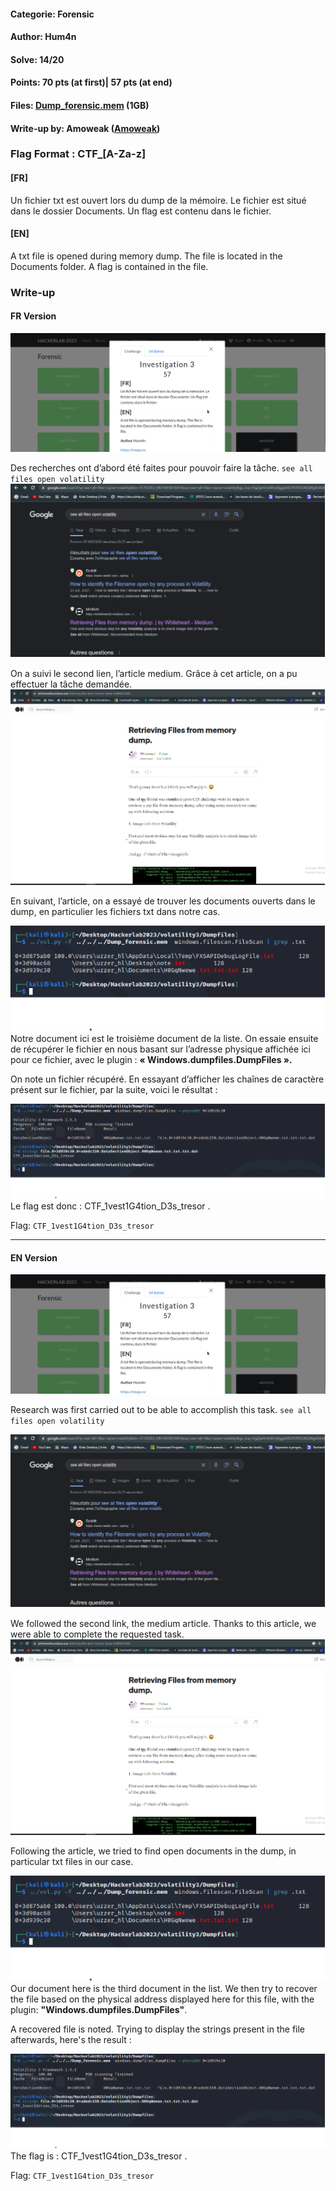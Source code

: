 #### Categorie: Forensic 
#### **Author**: Hum4n
#### Solve: 14/20 
#### Points: 70 pts (at first)| 57 pts (at end)
#### Files: [Dump_forensic.mem]([https://mega.nz/file/sxEmxAhK#2FLrWfkCOlFZeU9Ats7fyDjoyN6ngF3wjAD4HsbSheU](https://mega.nz/file/sxEmxAhK#2FLrWfkCOlFZeU9Ats7fyDjoyN6ngF3wjAD4HsbSheU))   (1GB)
#### Write-up by: Amoweak ([Amoweak](https://tweeter/sinaamand05)) 

### Flag Format : CTF_**[A-Za-z]**  

#### **[FR]**

Un fichier txt est ouvert lors du dump de la mémoire. Le fichier est situé dans le dossier Documents. Un flag est contenu dans le fichier.
#### **[EN]**
A txt file is opened during memory dump. The file is located in the Documents folder. A flag is contained in the file.

### Write-up
#### FR Version

![invest](Images/invest3.png)

Des recherches ont d’abord été faites pour pouvoir faire la tâche.
`see all files open volatility`
![search](Images/search.png)

On a suivi le second lien, l’article medium. Grâce à cet article, on a pu effectuer la tâche demandée.
![article](Images/article.png)

En suivant, l’article, on a essayé de trouver les documents ouverts dans le dump, en particulier les fichiers txt dans notre cas.

![text](Images/txt.png)
Notre document ici est le troisième document de la liste. On essaie ensuite de récupérer le fichier en nous basant sur l’adresse physique affichée ici pour ce fichier, avec le plugin : **« Windows.dumpfiles.DumpFiles ».** 

On note un fichier récupéré. En essayant d’afficher les chaînes de caractère présent sur le fichier, par la suite, voici le résultat :

![out](Images/out.png)
Le flag est donc : CTF_1vest1G4tion_D3s_tresor .

Flag: `CTF_1vest1G4tion_D3s_tresor`

-----------------------------------------------------------------
#### EN Version


![invest](Images/invest3.png)

Research was first carried out to be able to accomplish this task.
`see all files open volatility`

![search](Images/search.png)

We followed the second link, the medium article. Thanks to this article, we were able to complete the requested task.
![article](Images/article.png)

Following the article, we tried to find open documents in the dump, in particular txt files in our case.

![text](Images/txt.png)
Our document here is the third document in the list. We then try to recover the file based on the physical address displayed here for this file, with the plugin: **"Windows.dumpfiles.DumpFiles"**. 

A recovered file is noted. Trying to display the strings present in the file afterwards, here's the result :

![out](Images/out.png)
The flag is : CTF_1vest1G4tion_D3s_tresor .

Flag: `CTF_1vest1G4tion_D3s_tresor`
